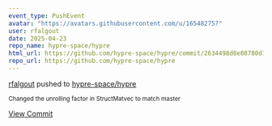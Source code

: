 ```yaml
---
event_type: PushEvent
avatar: "https://avatars.githubusercontent.com/u/16548275?"
user: rfalgout
date: 2025-04-23
repo_name: hypre-space/hypre
html_url: https://github.com/hypre-space/hypre/commit/2634498d8e08780d1bddf6103f74544e41733bfd
repo_url: https://github.com/hypre-space/hypre
---
```


<a href='https://github.com/rfalgout' target='_blank'>rfalgout</a> pushed to <a href='https://github.com/hypre-space/hypre' target='_blank'>hypre-space/hypre</a>

<small>Changed the unrolling factor in StructMatvec to match master</small>

<a href='https://github.com/hypre-space/hypre/commit/2634498d8e08780d1bddf6103f74544e41733bfd' target='_blank'>View Commit</a>